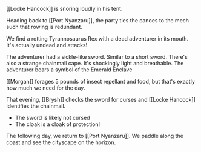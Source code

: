 [[Locke Hancock]] is snoring loudly in his tent.

Heading back to [[Port Nyanzaru]], the party ties the canoes to the mech such that rowing is redundant.

We find a rotting Tyrannosaurus Rex with a dead adventurer in its mouth. It's actually undead and attacks!

The adventurer had a sickle-like sword. Similar to a short sword. There's also a strange chainmail cape. It's shockingly light and breathable. The adventurer bears a symbol of the Emerald Enclave

[[Morgan]] forages 5 pounds of insect repellant and food, but that's exactly how much we need for the day.

That evening, [[Brysh]] checks the sword for curses and [[Locke Hancock]] identifies the chainmail.
- The sword is likely not cursed
- The cloak is a cloak of protection!

The following day, we return to [[Port Nyanzaru]]. We paddle along the coast and see the cityscape on the horizon.
